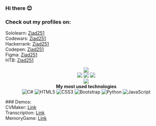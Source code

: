 ### Hi there 😊 

### Check out my profiles on: <br>
Sololearn: <a href="https://www.sololearn.com/profile/14263494">Ziad251</a><br>
Codewars: <a href="https://www.codewars.com/users/Ziad251">Ziad251</a><br>
Hackerrank: <a href="https://www.hackerrank.com/ziad251?hr_r=1">Ziad251 </a><br>
Codepen: <a href="https://codepen.io/ziad251"> Ziad251 </a> <br>
Figma: <a href="https://www.figma.com/@Ziad251"> Ziad251 </a> <br>
HTB: <a href="https://hackthebox.com/ziad251"> Ziad251 </a> <br>
<p align="center">
  <img src="https://github-readme-stats.vercel.app/api?username=ziad251&show_icons=true&theme=radical"></img>
  <br>
  <img src="https://badges.pufler.dev/visits/ziad251/ziad251">
  <img src="https://badges.pufler.dev/years/ziad251">
  <img src="https://badges.pufler.dev/repos/ziad251">
  <br>
  <img src="https://github-readme-stats.vercel.app/api/top-langs/?username=ziad251&layout=compact&theme=radical"></img>
  <br>
  <b>My most used technologies</b>
  <br>
  <img alt="C#"
    src="https://img.shields.io/badge/c%23%20-%23239120.svg?&style=for-the-badge&logo=c-sharp&logoColor=white" />
  <img alt="HTML5"
    src="https://img.shields.io/badge/html5%20-%23E34F26.svg?&style=for-the-badge&logo=html5&logoColor=white" />
  <img alt="CSS3"  src="https://img.shields.io/badge/css3%20-%231572B6.svg?&style=for-the-badge&logo=css3&logoColor=white" />
<img alt="Bootstrap"
    src="https://img.shields.io/badge/bootstrap%20-%23563D7C.svg?&style=for-the-badge&logo=bootstrap&logoColor=white" />
<img alt="Python"
    src="https://img.shields.io/badge/python%20-%2314354C.svg?&style=for-the-badge&logo=python&logoColor=white" />
<img alt="JavaScript"
    src="https://img.shields.io/badge/javascript%20-%23323330.svg?&style=for-the-badge&logo=javascript&logoColor=%23F7DF1E" />
<br>
</p>
### Demos: <br>
CVMaker: <a href="https://ziad251.github.io/cvmaker/"> Link </a> <br>
Transcription: <a href="https://transcription.azurewebsites.net/"> Link </a> <br>
MemoryGame: <a href="https://memorygame.ziadmoh.repl.co/"> Link </a> <br>
